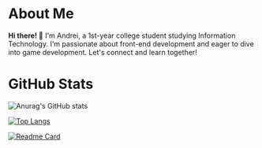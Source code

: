 # **About Me** 

**Hi there! 👋**
I'm Andrei, a 1st-year college student studying Information Technology. I'm passionate about front-end development and eager to dive into game development. Let's connect and learn together!

# **GitHub Stats** 
![Anurag's GitHub stats](https://github-readme-stats.vercel.app/api?username=Jiwuuuu&show_icons=true&theme=midnight-purple)

[![Top Langs](https://github-readme-stats.vercel.app/api/top-langs/?username=Jiwuuuu&show_icons=true&theme=midnight-purple)](https://github.com/Jiwuuuu/github-readme-stats)

[![Readme Card](https://github-readme-stats.vercel.app/api/pin/?username=Jiwuuuu&repo=github-readme-stats)](https://github.com/Jiwuuuu/github-readme-stats)

